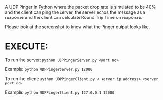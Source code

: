 A UDP Pinger in Python where the packet drop rate is simulated to be 40% and
the client can ping the server, the server echos the message as a response and the client
can calculate Round Trip Time on response.

Please look at the screenshot to know what the Pinger output looks like.

EXECUTE:
========

To run the server:
`python UDPPingerServer.py <port no>`

Example: `python UDPPingerServer.py 12000`

To run the client:
`python UDPPingerClient.py < server ip address> <server port no>`

Example: `python UDPPingerClient.py 127.0.0.1 12000`
